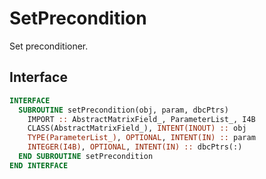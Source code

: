# SetPrecondition

Set preconditioner.

## Interface

```fortran
INTERFACE
  SUBROUTINE setPrecondition(obj, param, dbcPtrs)
    IMPORT :: AbstractMatrixField_, ParameterList_, I4B
    CLASS(AbstractMatrixField_), INTENT(INOUT) :: obj
    TYPE(ParameterList_), OPTIONAL, INTENT(IN) :: param
    INTEGER(I4B), OPTIONAL, INTENT(IN) :: dbcPtrs(:)
  END SUBROUTINE setPrecondition
END INTERFACE
```
